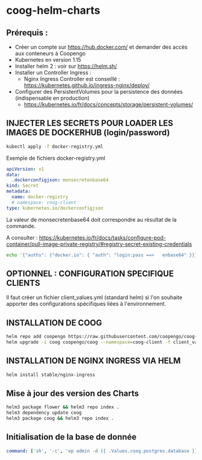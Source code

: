 # coog-helm-charts


## Prérequis :
- Créer un compte sur https://hub.docker.com/ et demander des accès aux conteneurs à Coopengo
- Kubernetes en version 1.15
- Installer helm 2 : voir sur https://helm.sh/
- Installer un Controller Ingress :
   - Nginx Ingress Controller est conseillé : https://kubernetes.github.io/ingress-nginx/deploy/
- Configurer des PersistentVolumes pour la persistence des données (indispensable en production)
   - https://kubernetes.io/fr/docs/concepts/storage/persistent-volumes/

## INJECTER LES SECRETS POUR LOADER LES IMAGES DE DOCKERHUB (login/password)

```bash
kubectl apply -f docker-registry.yml
```

Exemple de fichiers docker-registry.yml

```yaml
apiVersion: v1
data:
  .dockerconfigjson: monsecretenbase64
kind: Secret
metadata:
  name: docker-registry
  # namespace: coog-client
type: kubernetes.io/dockerconfigjson
```

La valeur de monsecretenbase64 doit correspondre au résultat de la commande.

A consulter : https://kubernetes.io/fr/docs/tasks/configure-pod-container/pull-image-private-registry/#registry-secret-existing-credentials

```bash
echo '{"auths": {"docker.io": { "auth": "login:pass ==>   enbase64" }}}'|base64
```

## OPTIONNEL : CONFIGURATION SPECIFIQUE CLIENTS
Il faut créer un fichier client_values.yml (standard helm) si l'on souhaite apporter des configurations spécifiques liées à l'environnement.

## INSTALLATION DE COOG

```bash
helm repo add coopengo https://raw.githubusercontent.com/coopengo/coog-helm-charts/master
helm upgrade -i coog coopengo/coog --namespace=coog-client -f client_values.yml
```

## INSTALLATION DE NGINX INGRESS VIA HELM

```bash
helm install stable/nginx-ingress
```

## Mise à jour des version des Charts

```bash
helm3 package flower && helm3 repo index .
helm3 dependency update coog
helm3 package coog && helm3 repo index .
```


## Initialisation de la base de donnée 
```yaml
command: ['sh', '-c', 'ep admin -d {{ .Values.coog.postgres.database }} -u ir res']
```